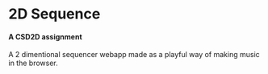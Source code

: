 # 2D Sequence
#### A CSD2D assignment

A 2 dimentional sequencer webapp made as a playful way of making music in the browser.